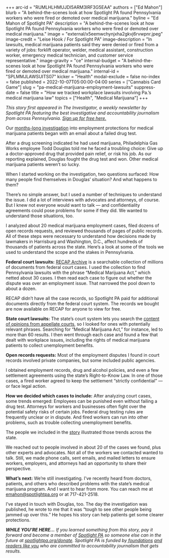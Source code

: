 +++
arc-id = "RUMLHLHMUJDI5ARM3IRF3G5EAA"
authors = ["Ed Mahon"]
blurb = "A behind-the-scenes look at how Spotlight PA found Pennsylvania workers who were fired or demoted over medical marijuana."
byline = "Ed Mahon of Spotlight PA"
description = "A behind-the-scenes look at how Spotlight PA found Pennsylvania workers who were fired or demoted over medical marijuana."
image = "external/x5eemwchynjxha2gkvj6rvwpnr.jpeg"
image-credit = "Leise Hook / For Spotlight PA"
image-description = "In lawsuits, medical marijuana patients said they were denied or fired from a variety of jobs: forklift operator, welder, medical assistant, construction worker, emergency medical technician, and customer service representative."
image-gravity = "ce"
internal-budget = "A behind-the-scenes look at how Spotlight PA found Pennsylvania workers who were fired or demoted over medical marijuana."
internal-id = "SPLMMJLAWSUITS07"
kicker = "Health"
modal-exclude = false
no-index = false
published = 2022-10-07T05:00:00-04:00
series = ["Cannabis Card Game"]
slug = "pa-medical-marijuana-employment-lawsuits"
suppress-date = false
title = "How we tracked workplace lawsuits involving Pa.’s medical marijuana law"
topics = ["Health", "Medical Marijuana"]
+++

<i>This story first appeared in The Investigator, a weekly newsletter by Spotlight PA featuring the best investigative and accountability journalism from across Pennsylvania. </i><a href="https://www.spotlightpa.org/newsletters"><i>Sign up for free here.</i></a>

Our <a href="https://www.spotlightpa.org/news/2022/09/pennsylvania-medical-marijuana-job-fired/">months-long investigation</a> into employment protections for medical marijuana patients began with an email about a failed drug test.

After a drug screening indicated he had used marijuana, Philadelphia Gas Works employee Todd Douglas told me he faced a troubling choice: Give up a doctor-approved drug that provided pain relief, or risk his job. As our reporting explained, Douglas fought the drug test and won. Other medical marijuana patients weren’t so lucky.

When I started working on the investigation, two questions surfaced: How many people find themselves in Douglas’ situation? And what happens to them?

<script src="https://www.spotlightpa.org/embed.js" async></script><div data-spl-embed-version="1" data-spl-src="https://www.spotlightpa.org/embeds/newsletter/"></div>

There’s no simple answer, but I used a number of techniques to understand the issue. I did a lot of interviews with advocates and attorneys, of course. But I knew not everyone would want to talk — and confidentiality agreements could pose problems for some if they did. We wanted to understand those situations, too.

I analyzed about 20 medical marijuana employment cases, filed dozens of open records requests, and reviewed thousands of pages of public records. All of these steps were necessary to understand how decisions made by lawmakers in Harrisburg and Washington, D.C., affect hundreds of thousands of patients across the state. Here’s a look at some of the tools we used to understand the scope and the stakes in Pennsylvania.

<b>Federal court lawsuits:</b> <a href="https://www.courtlistener.com/recap/">RECAP Archive</a> is a searchable collection of millions of documents from federal court cases. I used the collection to find Pennsylvania lawsuits with the phrase “Medical Marijuana Act,” which netted about 30 cases. I then read each case to figure out whether the dispute was over an employment issue. That narrowed the pool down to about a dozen.

RECAP didn’t have all the case records, so Spotlight PA paid for additional documents directly from the federal court system. The records we bought are now available on RECAP for anyone to view for free.

<b>State court lawsuits:</b> The state’s court system lets you search the <a href="https://www.pacourts.us/courts/commonwealth-court/court-opinions">content of opinions from appellate courts</a>, so I looked for ones with potentially relevant phrases. Searching for “Medical Marijuana Act,” for instance, led to more than 60 results. I then went through each case and found a few that dealt with workplace issues, including the rights of medical marijuana patients to collect unemployment benefits.

<script src="https://www.spotlightpa.org/embed.js" async></script><div data-spl-embed-version="1" data-spl-src="https://www.spotlightpa.org/embeds/donate/"></div>

<b>Open records requests:</b> Most of the employment disputes I found in court records involved private companies, but some included public agencies.

I obtained employment records, drug and alcohol policies, and even a few settlement agreements using the state’s Right-to-Know Law. In one of those cases, a fired worker agreed to keep the settlement “strictly confidential” — or face legal action.

<b>How we decided which cases to include:</b> After analyzing court cases, some trends emerged: Employees can be punished even without failing a drug test. Attorneys for workers and businesses often fight over the potential safety risks of certain jobs. Federal drug testing rules are frequently unclear or in dispute. And fired workers can run into other problems, such as trouble collecting unemployment benefits.

The people we included in the <a href="https://www.spotlightpa.org/news/2022/09/pennsylvania-medical-marijuana-job-fired/" target="_blank">story</a> illustrated those trends across the state.

We reached out to people involved in about 20 of the cases we found, plus other experts and advocates. Not all of the workers we contacted wanted to talk. Still, we made phone calls, sent emails, and mailed letters to ensure workers, employers, and attorneys had an opportunity to share their perspective.

<b>What’s next:</b> We’re still investigating. I’ve recently heard from doctors, patients, and others who described problems with the state’s medical marijuana program. And I want to hear from more. You can reach me at <a href="mailto:emahon@spotlightpa.org">emahon@spotlightpa.org</a> or at 717-421-2518. 

I’ve stayed in touch with Douglas, too. The day the investigation was published, he wrote to me that it was “tough to see other people being jammed up over this.” He hopes his story can help patients get some clearer protections.

<i><b>WHILE YOU’RE HERE...</b></i><i> If you learned something from this story, pay it forward and become a member of </i><a href="https://www.spotlightpa.org/"><i>Spotlight PA</i></a><i> so someone else can in the future at </i><a href="https://www.spotlightpa.org/donate"><i>spotlightpa.org/donate</i></a><i>. Spotlight PA is funded by</i><a href="https://www.spotlightpa.org/support"><i> foundations</i></a><i> </i><a href="https://www.spotlightpa.org/support"><i>and readers like you</i></a><i> who are committed to accountability journalism that gets results.</i>
